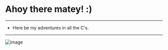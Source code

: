 # Ahoy there matey! :)
---
* Here be my adventures in all the C's.
---
![image](https://user-images.githubusercontent.com/105887649/199824781-33f060e7-8a36-4aeb-955b-42fa901ce882.png)
